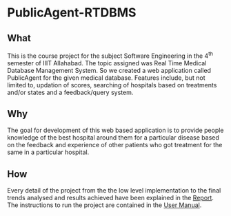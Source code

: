 # PublicAgent-RTDBMS

## What
This is the course project for the subject Software Engineering in the 4<sup>th</sup> semester of IIIT Allahabad. The topic assigned was Real Time Medical Database Management System. So we created a web application called PublicAgent for the given medical database. Features include, but not limited to, updation of scores, searching of hospitals based on treatments and/or states and a feedback/query system.

## Why
The goal for development of this web based application is to provide people knowledge of the best hospital around them for a particular disease based on the feedback and experience of other patients who got treatment for the same in a particular hospital.

## How
Every detail of the project from the the low level implementation to the final trends analysed and results achieved have been explained in the <a href=Report.pdf>Report</a>. The instructions to run the project are contained in the <a href=User-Manual.pdf>User Manual</a>.
